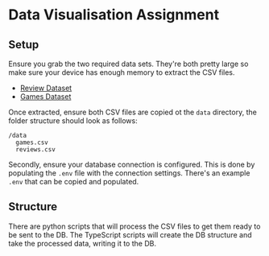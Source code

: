 # Data Visualisation Assignment

## Setup

Ensure you grab the two required data sets.  They're both pretty large so make sure your device has enough memory to extract the CSV files.  

- [Review Dataset](https://www.kaggle.com/datasets/kieranpoc/steam-reviews)
- [Games Dataset](https://www.kaggle.com/datasets/fronkongames/steam-games-dataset)

Once extracted, ensure both CSV files are copied ot the `data` directory, the folder structure should look as follows:

```
/data
  games.csv
  reviews.csv
```

Secondly, ensure your database connection is configured.  This is done by populating the `.env` file with the connection settings.  There's an example `.env` that can be copied and populated.

## Structure

There are python scripts that will process the CSV files to get them ready to be sent to the DB.  The TypeScript scripts will create the DB structure and take the processed data, writing it to the DB.  


